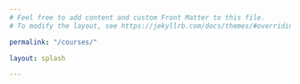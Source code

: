 ```yaml
---
# Feel free to add content and custom Front Matter to this file.
# To modify the layout, see https://jekyllrb.com/docs/themes/#overriding-theme-defaults

permalink: "/courses/"

layout: splash

---
```

